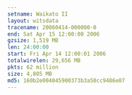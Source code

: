 ```yaml
---
setname: Waikato II
layout: witsdata
tracename: 20060414-000000-0
end: Sat Apr 15 12:00:00 2006
gzsize: 1,519 MB
len: 24:00:00
start: Fri Apr 14 12:00:01 2006
totalwirelen: 29,656 MB
pkts: 62 million
size: 4,805 MB
md5: 160b2e004045900373b3a50cc9486e07
---
```

